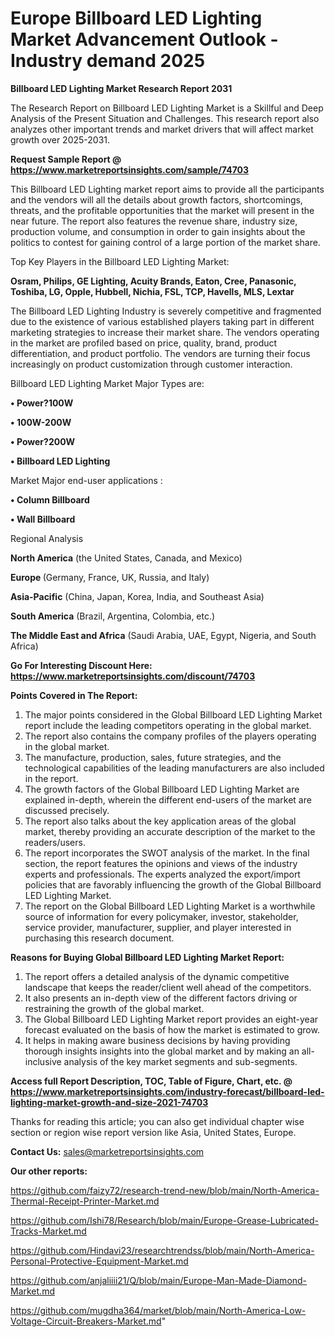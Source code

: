  # Europe Billboard LED Lighting Market Advancement Outlook - Industry demand 2025

<strong>Billboard LED Lighting Market Research Report 2031</strong>

The Research Report on Billboard LED Lighting Market is a Skillful and Deep Analysis of the Present Situation and Challenges. This research report also analyzes other important trends and market drivers that will affect market growth over 2025-2031.

<strong>Request Sample Report @ <a href=https://www.marketreportsinsights.com/sample/74703>https://www.marketreportsinsights.com/sample/74703</a></strong>

This Billboard LED Lighting market report aims to provide all the participants and the vendors will all the details about growth factors, shortcomings, threats, and the profitable opportunities that the market will present in the near future. The report also features the revenue share, industry size, production volume, and consumption in order to gain insights about the politics to contest for gaining control of a large portion of the market share.

Top Key Players in the Billboard LED Lighting Market:

<strong>Osram, Philips, GE Lighting, Acuity Brands, Eaton, Cree, Panasonic, Toshiba, LG, Opple, Hubbell, Nichia, FSL, TCP, Havells, MLS, Lextar</strong>

The Billboard LED Lighting Industry is severely competitive and fragmented due to the existence of various established players taking part in different marketing strategies to increase their market share. The vendors operating in the market are profiled based on price, quality, brand, product differentiation, and product portfolio. The vendors are turning their focus increasingly on product customization through customer interaction.

Billboard LED Lighting Market Major Types are:

<strong>• Power?100W

• 100W-200W

• Power?200W

• Billboard LED Lighting</strong>

Market Major end-user applications :

<strong>• Column Billboard

• Wall Billboard</strong>

Regional Analysis

</u><strong><b>North America</b></strong> (the United States, Canada, and Mexico)

<strong><b>Europe </b></strong>(Germany, France, UK, Russia, and Italy)

<strong><b>Asia-Pacific</b></strong> (China, Japan, Korea, India, and Southeast Asia)

<strong><b>South America</b></strong> (Brazil, Argentina, Colombia, etc.)

<strong><b>The Middle East and Africa</b></strong> (Saudi Arabia, UAE, Egypt, Nigeria, and South Africa)

<strong>Go For Interesting Discount Here: <a href=https://www.marketreportsinsights.com/discount/74703>https://www.marketreportsinsights.com/discount/74703</a></strong>

<strong>Points Covered in The Report:</strong>
<ol>
  <li>The major points considered in the Global Billboard LED Lighting Market report include the leading competitors operating in the global market.</li>
  <li>The report also contains the company profiles of the players operating in the global market.</li>
  <li>The manufacture, production, sales, future strategies, and the technological capabilities of the leading manufacturers are also included in the report.</li>
  <li>The growth factors of the Global Billboard LED Lighting Market are explained in-depth, wherein the different end-users of the market are discussed precisely.</li>
  <li>The report also talks about the key application areas of the global market, thereby providing an accurate description of the market to the readers/users.</li>
  <li>The report incorporates the SWOT analysis of the market. In the final section, the report features the opinions and views of the industry experts and professionals. The experts analyzed the export/import policies that are favorably influencing the growth of the Global Billboard LED Lighting Market.</li>
  <li>The report on the Global Billboard LED Lighting Market is a worthwhile source of information for every policymaker, investor, stakeholder, service provider, manufacturer, supplier, and player interested in purchasing this research document.</li>
</ol>
<strong>Reasons for Buying Global Billboard LED Lighting Market Report:</strong>

<ol>
  <li>The report offers a detailed analysis of the dynamic competitive landscape that keeps the reader/client well ahead of the competitors.</li>
  <li>It also presents an in-depth view of the different factors driving or restraining the growth of the global market.</li>
  <li>The Global Billboard LED Lighting Market report provides an eight-year forecast evaluated on the basis of how the market is estimated to grow.</li>
  <li>It helps in making aware business decisions by having providing thorough insights insights into the global market and by making an all-inclusive analysis of the key market segments and sub-segments.</li>
</ol>
<strong>Access full Report Description, TOC, Table of Figure, Chart, etc. @ <a href=https://www.marketreportsinsights.com/industry-forecast/billboard-led-lighting-market-growth-and-size-2021-74703>https://www.marketreportsinsights.com/industry-forecast/billboard-led-lighting-market-growth-and-size-2021-74703</a></strong>


Thanks for reading this article; you can also get individual chapter wise section or region wise report version like Asia, United States, Europe.

<strong>Contact Us:</strong>
sales@marketreportsinsights.com

<strong>Our other reports:</strong>

<a href=https://github.com/faizy72/research-trend-new/blob/main/North-America-Thermal-Receipt-Printer-Market.md>https://github.com/faizy72/research-trend-new/blob/main/North-America-Thermal-Receipt-Printer-Market.md</a>

<a href=https://github.com/Ishi78/Research/blob/main/Europe-Grease-Lubricated-Tracks-Market.md>https://github.com/Ishi78/Research/blob/main/Europe-Grease-Lubricated-Tracks-Market.md</a>

<a href=https://github.com/Hindavi23/researchtrendss/blob/main/North-America-Personal-Protective-Equipment-Market.md>https://github.com/Hindavi23/researchtrendss/blob/main/North-America-Personal-Protective-Equipment-Market.md</a>

<a href=https://github.com/anjaliiii21/Q/blob/main/Europe-Man-Made-Diamond-Market.md>https://github.com/anjaliiii21/Q/blob/main/Europe-Man-Made-Diamond-Market.md</a>

<a href=https://github.com/mugdha364/market/blob/main/North-America-Low-Voltage-Circuit-Breakers-Market.md>https://github.com/mugdha364/market/blob/main/North-America-Low-Voltage-Circuit-Breakers-Market.md</a>"
